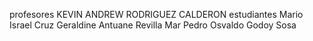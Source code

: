 profesores
KEVIN ANDREW RODRIGUEZ CALDERON
estudiantes
Mario Israel Cruz
Geraldine Antuane Revilla Mar
Pedro Osvaldo Godoy Sosa

